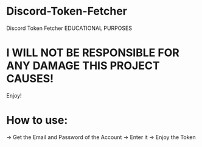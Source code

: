 # Discord-Token-Fetcher
Discord Token Fetcher EDUCATIONAL PURPOSES

# I WILL NOT BE RESPONSIBLE FOR ANY DAMAGE THIS PROJECT CAUSES!
Enjoy!

# How to use:
-> Get the Email and Password of the Account
-> Enter it
-> Enjoy the Token
